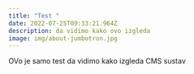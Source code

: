 ```yaml
---
title: "Test "
date: 2022-07-25T09:33:21.964Z
description: da vidimo kako ovo izgleda
image: img/about-jumbotron.jpg
---
```

OVo je samo test da vidimo kako izgleda CMS sustav
